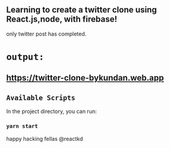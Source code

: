 
## Learning to create a twitter clone using React.js,node, with firebase!

only twitter post has completed.

# `output:`

## https://twitter-clone-bykundan.web.app

## `Available Scripts`

In the project directory, you can run:

### `yarn start`

happy hacking fellas @reactkd
